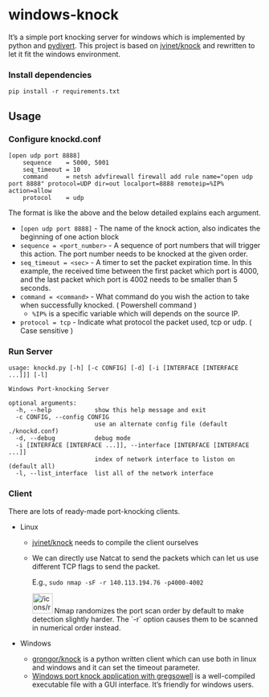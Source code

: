 # windows-knock

It’s a simple port knocking server for windows which is implemented by python and [pydivert](https://github.com/ffalcinelli/pydivert). This project is based on [jvinet/knock](https://github.com/jvinet/knock) and rewritten to let it fit the windows environment.

### Install dependencies

```
pip install -r requirements.txt
```

## Usage

### Configure knockd.conf

```
[open udp port 8888]
	sequence 	= 5000, 5001
	seq_timeout = 10
	command 	= netsh advfirewall firewall add rule name="open udp port 8888" protocol=UDP dir=out localport=8888 remoteip=%IP% action=allow
	protocol	= udp
```

The format is like the above and the below detailed explains each argument.

- `[open udp port 8888]` - The name of the knock action, also indicates the beginning of one action block
- `sequence = <port_number>` - A sequence of port numbers that will trigger this action. The port number needs to be knocked at the given order.
- `seq_timeout = <sec>` - A timer to set the packet expiration time. In this example, the received time between the first packet which port is 4000, and the last packet which port is 4002 needs to be smaller than 5 seconds.
- `command = <command>` - What command do you wish the action to take when successfully knocked. ( Powershell command )
    - `%IP%` is a specific variable which will  depends on the source IP.
- `protocol = tcp` - Indicate what protocol the packet used, tcp or udp. ( Case sensitive )

### Run Server

```
usage: knockd.py [-h] [-c CONFIG] [-d] [-i [INTERFACE [INTERFACE ...]]] [-l]

Windows Port-knocking Server

optional arguments:
  -h, --help            show this help message and exit
  -c CONFIG, --config CONFIG
                        use an alternate config file (default ./knockd.conf)
  -d, --debug           debug mode
  -i [INTERFACE [INTERFACE ...]], --interface [INTERFACE [INTERFACE ...]]
                        index of network interface to liston on (default all)
  -l, --list_interface  list all of the network interface
```

### Client

There are lots of ready-made port-knocking clients.

- Linux
    - [jvinet/knock](https://github.com/jvinet/knock) needs to compile the client ourselves
    - We can directly use Natcat to send the packets which can let us use different TCP flags to send the packet.
        
        E.g., `sudo nmap -sF -r 140.113.194.76 -p4000-4002`
        
        <aside>
        <img src="/icons/reference_gray.svg" alt="/icons/reference_gray.svg" width="40px" /> Nmap randomizes the port scan order by default to make detection slightly harder. The `-r` option causes them to be scanned in numerical order instead.
        
        </aside>
        
- Windows
    - [grongor/knock](https://github.com/grongor/knock) is a python written client which can use both in linux and windows and it can set the timeout parameter.
    - [Windows port knock application with gregsowell](https://gregsowell.com/?p=2020) is a well-compiled executable file with a GUI interface. It’s friendly for windows users.